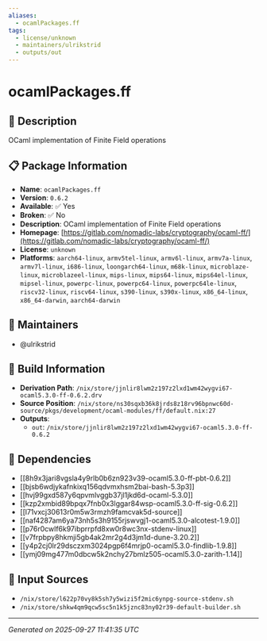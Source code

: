 ```yaml
---
aliases:
  - ocamlPackages.ff
tags:
  - license/unknown
  - maintainers/ulrikstrid
  - outputs/out
---
```


# ocamlPackages.ff

## 📝 Description

OCaml implementation of Finite Field operations

## 📋 Package Information

- **Name**: `ocamlPackages.ff`
- **Version**: `0.6.2`
- **Available**: ✅ Yes
- **Broken**: ✅ No
- **Description**: OCaml implementation of Finite Field operations
- **Homepage**: [https://gitlab.com/nomadic-labs/cryptography/ocaml-ff/](https://gitlab.com/nomadic-labs/cryptography/ocaml-ff/)
- **License**: `unknown`
- **Platforms**: `aarch64-linux`, `armv5tel-linux`, `armv6l-linux`, `armv7a-linux`, `armv7l-linux`, `i686-linux`, `loongarch64-linux`, `m68k-linux`, `microblaze-linux`, `microblazeel-linux`, `mips-linux`, `mips64-linux`, `mips64el-linux`, `mipsel-linux`, `powerpc-linux`, `powerpc64-linux`, `powerpc64le-linux`, `riscv32-linux`, `riscv64-linux`, `s390-linux`, `s390x-linux`, `x86_64-linux`, `x86_64-darwin`, `aarch64-darwin`
## 👥 Maintainers

- @ulrikstrid


## 🔧 Build Information

- **Derivation Path**: `/nix/store/jjnlir8lwm2z197z2lxd1wm42wygvi67-ocaml5.3.0-ff-0.6.2.drv`
- **Source Position**: `/nix/store/ns30sqxb36k8jrds8z18rv96bpnwc60d-source/pkgs/development/ocaml-modules/ff/default.nix:27`
- **Outputs**:
  - `out`:  `/nix/store/jjnlir8lwm2z197z2lxd1wm42wygvi67-ocaml5.3.0-ff-0.6.2`

## 🔗 Dependencies

- [[8h9x3jari8vgsla4y9rlb0b6zn923v39-ocaml5.3.0-ff-pbt-0.6.2]]
- [[bjsb6wdjykafnkixq156qdvmxhsm2bai-bash-5.3p3]]
- [[hvj99gxd587y6qpvmlvggb37jl1jkd6d-ocaml-5.3.0]]
- [[kzp2xmbid89bpqx7fnb0x3lggar84wsp-ocaml5.3.0-ff-sig-0.6.2]]
- [[l71vxcj30613r0m5w3rmzh9famcvak5d-source]]
- [[naf4287am6ya73nh5s3h9155rjswvgj1-ocaml5.3.0-alcotest-1.9.0]]
- [[p76r0cwlf6k97ibprrpfd8xw0r8wc3nx-stdenv-linux]]
- [[v7frpbpy8hkmji5gb4ak2mr2g4d3jm1d-dune-3.20.2]]
- [[y4p2cj0lr29dsczxm3024pgp6f4mrjp0-ocaml5.3.0-findlib-1.9.8]]
- [[ymj09mg477m0dbcw5k2nchy27bmlz505-ocaml5.3.0-zarith-1.14]]

## 📁 Input Sources

- `/nix/store/l622p70vy8k5sh7y5wizi5f2mic6ynpg-source-stdenv.sh`
- `/nix/store/shkw4qm9qcw5sc5n1k5jznc83ny02r39-default-builder.sh`

---
*Generated on 2025-09-27 11:41:35 UTC*
